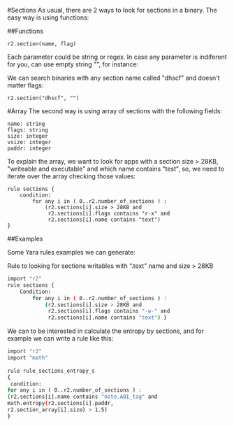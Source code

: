 #Sections
As usual, there are 2 ways to look for sections in a binary. The easy way is using functions:

##Functions
```
r2.section(name, flag)
```

Each parameter could be string or regex. In case any parameter is indiferent for you, can use empty string "", for instance:

We can search binaries with any section name called "dhscf" and doesn't matter flags:
```
r2.section("dhscf", "")
```

#Array
The second way is using array of sections with the following fields:

```
name: string
flags: string
size: integer
vsize: integer
paddr: integer
```

To explain the array, we want to look for apps with a section size > 28KB, "writeable and executable" and which name contains "test", so, we need to iterate over the array checking those values:

```
rule sections {
	condition:
		for any i in ( 0..r2.number_of_sections ) : 
			(r2.sections[i].size > 28KB and 
			 r2.sections[i].flags contains "r-x" and
			 r2.sections[i].name contains "text")
}
```

##Examples

Some Yara rules examples we can generate:
 
Rule to looking for sections writables with “.text” name and size > 28KB
```sh 
import "r2" 
rule sections {
    Condition:
        for any i in ( 0..r2.number_of_sections ) : 
            (r2.sections[i].size > 28KB and     
             r2.sections[i].flags contains "-w-" and  
             r2.sections[i].name contains "text") }
``` 

We can to be interested in calculate the entropy by sections, and for example we can write a rule like this:
```sh 
import "r2"
import "math"
 
rule rule_sections_entropy_s 
{ 
 condition:  
for any i in ( 0..r2.number_of_sections ) : 
(r2.sections[i].name contains "note.ABI_tag" and 
math.entropy(r2.sections[i].paddr,      
r2.section_array[i].size) > 1.5) 
}
 
``` 